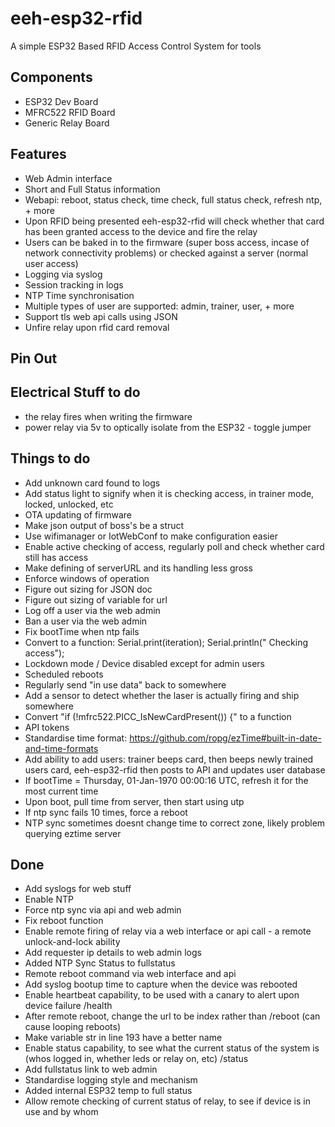 # eeh-esp32-rfid

A simple ESP32 Based RFID Access Control System for tools

## Components
- ESP32 Dev Board
- MFRC522 RFID Board
- Generic Relay Board

## Features
- Web Admin interface
- Short and Full Status information
- Webapi: reboot, status check, time check, full status check, refresh ntp, + more
- Upon RFID being presented eeh-esp32-rfid will check whether that card has been granted access to the device and fire the relay
- Users can be baked in to the firmware (super boss access, incase of network connectivity problems) or checked against a server (normal user access)
- Logging via syslog
- Session tracking in logs
- NTP Time synchronisation
- Multiple types of user are supported: admin, trainer, user, + more
- Support tls web api calls using JSON
- Unfire relay upon rfid card removal

## Pin Out


## Electrical Stuff to do
- the relay fires when writing the firmware
- power relay via 5v to optically isolate from the ESP32 - toggle jumper

## Things to do
- Add unknown card found to logs
- Add status light to signify when it is checking access, in trainer mode, locked, unlocked, etc
- OTA updating of firmware
- Make json output of boss's be a struct
- Use wifimanager or IotWebConf to make configuration easier
- Enable active checking of access, regularly poll and check whether card still has access
- Make defining of serverURL and its handling less gross
- Enforce windows of operation
- Figure out sizing for JSON doc
- Figure out sizing of variable for url
- Log off a user via the web admin
- Ban a user via the web admin
- Fix bootTime when ntp fails
- Convert to a function: Serial.print(iteration); Serial.println(" Checking access");
- Lockdown mode / Device disabled except for admin users
- Scheduled reboots
- Regularly send "in use data" back to somewhere
- Add a sensor to detect whether the laser is actually firing and ship somewhere
- Convert "if (!mfrc522.PICC_IsNewCardPresent()) {" to a function
- API tokens
- Standardise time format: https://github.com/ropg/ezTime#built-in-date-and-time-formats
- Add ability to add users: trainer beeps card, then beeps newly trained users card, eeh-esp32-rfid then posts to API and updates user database
- If bootTime = Thursday, 01-Jan-1970 00:00:16 UTC, refresh it for the most current time
- Upon boot, pull time from server, then start using utp
- If ntp sync fails 10 times, force a reboot
- NTP sync sometimes doesnt change time to correct zone, likely problem querying eztime server

## Done
- Add syslogs for web stuff
- Enable NTP
- Force ntp sync via api and web admin
- Fix reboot function
- Enable remote firing of relay via a web interface or api call - a remote unlock-and-lock ability
- Add requester ip details to web admin logs
- Added NTP Sync Status to fullstatus
- Remote reboot command via web interface and api
- Add syslog bootup time to capture when the device was rebooted
- Enable heartbeat capability, to be used with a canary to alert upon device failure /health
- After remote reboot, change the url to be index rather than /reboot (can cause looping reboots)
- Make variable str in line 193 have a better name
- Enable status capability, to see what the current status of the system is (whos logged in, whether leds or relay on, etc) /status
- Add fullstatus link to web admin
- Standardise logging style and mechanism
- Added internal ESP32 temp to full status
- Allow remote checking of current status of relay, to see if device is in use and by whom
